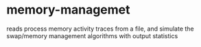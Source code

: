 # memory-managemet
reads process memory activity traces from a file, and simulate the swap/memory management algorithms with output statistics
